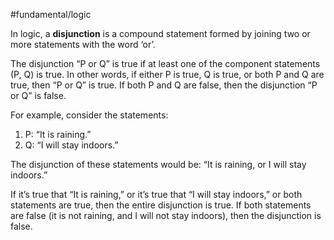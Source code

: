 #fundamental/logic

In logic, a **disjunction** is a compound statement formed by joining two or more statements with the word ‘or’.

The disjunction “P or Q” is true if at least one of the component statements (P, Q) is true. In other words, if either P is true, Q is true, or both P and Q are true, then “P or Q” is true. If both P and Q are false, then the disjunction “P or Q” is false.

For example, consider the statements:

1. P: “It is raining.”
2. Q: “I will stay indoors.”

The disjunction of these statements would be: “It is raining, or I will stay indoors.”

If it’s true that “It is raining,” or it’s true that “I will stay indoors,” or both statements are true, then the entire disjunction is true. If both statements are false (it is not raining, and I will not stay indoors), then the disjunction is false.
